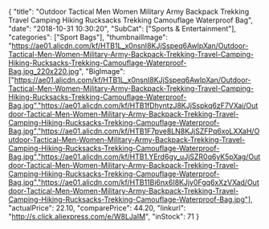 {
	"title": "Outdoor Tactical Men Women Military Army Backpack Trekking Travel Camping Hiking Rucksacks Trekking Camouflage Waterproof Bag",
	"date": "2018-10-31 10:30:20",
	"SubCat": ["Sports & Entertainment"],
	"categories": ["Sport Bags"],
	"thumbnailImage": "https://ae01.alicdn.com/kf/HTB1L_x0nsnI8KJjSspeq6AwIpXan/Outdoor-Tactical-Men-Women-Military-Army-Backpack-Trekking-Travel-Camping-Hiking-Rucksacks-Trekking-Camouflage-Waterproof-Bag.jpg_220x220.jpg",
	"BigImage": ["https://ae01.alicdn.com/kf/HTB1L_x0nsnI8KJjSspeq6AwIpXan/Outdoor-Tactical-Men-Women-Military-Army-Backpack-Trekking-Travel-Camping-Hiking-Rucksacks-Trekking-Camouflage-Waterproof-Bag.jpg","https://ae01.alicdn.com/kf/HTB1fDhyntzJ8KJjSspkq6zF7VXai/Outdoor-Tactical-Men-Women-Military-Army-Backpack-Trekking-Travel-Camping-Hiking-Rucksacks-Trekking-Camouflage-Waterproof-Bag.jpg","https://ae01.alicdn.com/kf/HTB1F7pve8LN8KJjSZFPq6xoLXXaH/Outdoor-Tactical-Men-Women-Military-Army-Backpack-Trekking-Travel-Camping-Hiking-Rucksacks-Trekking-Camouflage-Waterproof-Bag.jpg","https://ae01.alicdn.com/kf/HTB1.YErd6gy_uJjSZR0q6yK5pXag/Outdoor-Tactical-Men-Women-Military-Army-Backpack-Trekking-Travel-Camping-Hiking-Rucksacks-Trekking-Camouflage-Waterproof-Bag.jpg","https://ae01.alicdn.com/kf/HTB11Bi6nx6I8KJjy0Fgq6xXzVXad/Outdoor-Tactical-Men-Women-Military-Army-Backpack-Trekking-Travel-Camping-Hiking-Rucksacks-Trekking-Camouflage-Waterproof-Bag.jpg"],
	"actualPrice": 22.10,
	"comparePrice": 44.20,
	"linkurl": "http://s.click.aliexpress.com/e/W8LJaIM",
	"inStock": 71
}
